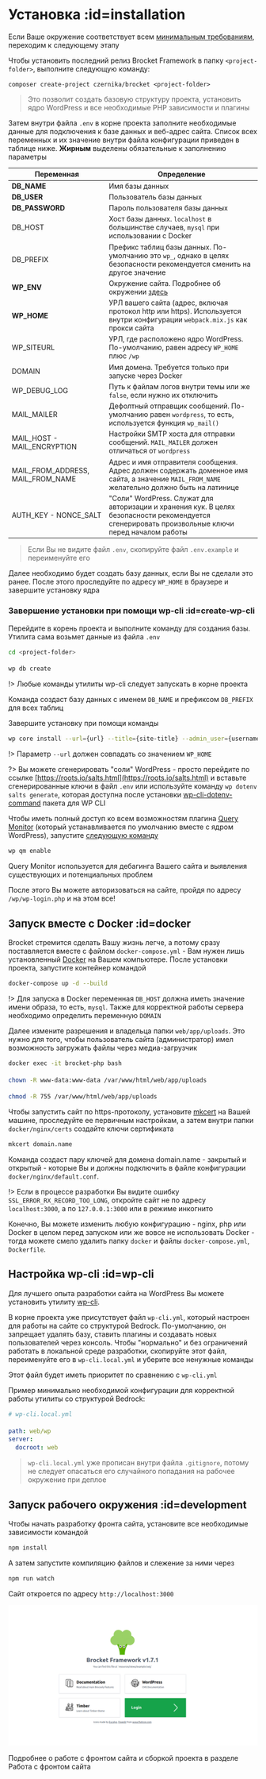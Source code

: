 # Установка :id=installation

Если Ваше окружение соответствует всем [минимальным требованиям](ru/getting-started/requirements.md), переходим к следующему этапу

Чтобы установить последний релиз Brocket Framework в папку `<project-folder>`, выполните следующую команду:

```
composer create-project czernika/brocket <project-folder>
```

> Это позволит создать базовую структуру проекта, установить ядро WordPress и все необходимые PHP зависимости и плагины

Затем внутри файла  `.env` в корне проекта заполните необходимые данные для подключения к базе данных и веб-адрес сайта. Список всех переменных и их значение внутри файла конфигурации приведен в таблице ниже. **Жирным** выделены обязательные к заполнению параметры

| Переменная | Определение |
| ------ | ------ |
| **DB_NAME** | Имя базы данных |
| **DB_USER** | Пользователь базы данных |
| **DB_PASSWORD** | Пароль пользователя базы данных |
| DB_HOST | Хост базы данных. `localhost` в большинстве случаев, `mysql` при использовании с Docker |
| DB_PREFIX | Префикс таблиц базы данных. По-умолчанию это `wp_`, однако в целях безопасности рекомендуется сменить на другое значение |
| **WP_ENV** | Окружение сайта. Подробнее об окружении [здесь](ru/getting-started/env.md) |
| **WP_HOME** | УРЛ вашего сайта (адрес, включая протокол http или https). Используется внутри конфигурации `webpack.mix.js` как прокси сайта |
| WP_SITEURL | УРЛ, где расположено ядро WordPress. По-умолчанию, равен адресу `WP_HOME` плюс `/wp`  |
| DOMAIN | Имя домена. Требуется только при запуске через Docker |
| WP_DEBUG_LOG | Путь к файлам логов внутри темы или же `false`, если нужно их отключить |
| MAIL_MAILER | Дефолтный отправщик сообщений. По-умолчанию равен `wordpress`, то есть, используется функция `wp_mail()` |
| MAIL_HOST - MAIL_ENCRYPTION | Настройки SMTP хоста для отправки сообщений. `MAIL_MAILER` должен отличаться от `wordpress` |
| MAIL_FROM_ADDRESS, MAIL_FROM_NAME | Адрес и имя отправителя сообщения. Адрес должен содержать доменное имя сайта, а значение `MAIL_FROM_NAME` желательно должно быть на латинице |
| AUTH_KEY - NONCE_SALT | "Соли" WordPress. Служат для авторизации и хранения кук. В целях безопасности рекомендуется сгенерировать произвольные ключи перед началом работы |

> Если Вы не видите файл `.env`, скопируйте файл `.env.example` и переименуйте его

Далее необходимо будет создать базу данных, если Вы не сделали это ранее. После этого проследуйте по адресу `WP_HOME` в браузере и завершите установку ядра

### Завершение установки при помощи wp-cli :id=create-wp-cli

Перейдите в корень проекта и выполните команду для создания базы. Утилита сама возьмет данные из файла `.env` 

```sh
cd <project-folder>

wp db create
```

!> Любые команды утилиты wp-cli следует запускать в корне проекта

Команда создаст базу данных с именем `DB_NAME` и префиксом `DB_PREFIX` для всех таблиц

Завершите установку при помощи команды

```sh
wp core install --url={url} --title={site-title} --admin_user={username} [--admin_password={password}] --admin_email={email} [--skip-email]
```

!> Параметр `--url` должен совпадать со значением `WP_HOME`

?> Вы можете сгенерировать "соли" WordPress - просто перейдите по ссылке [https://roots.io/salts.html](https://roots.io/salts.html) и вставьте сгенерированные ключи в файл `.env` или используйте команду `wp dotenv salts generate`, которая доступна после установки [wp-cli-dotenv-command](https://github.com/aaemnnosttv/wp-cli-dotenv-command) пакета для WP CLI

Чтобы иметь полный доступ ко всем возможностям плагина [Query Monitor](https://querymonitor.com/) (который устанавливается по умолчанию вместе с ядром WordPress), запустите [следующую команду](https://github.com/johnbillion/query-monitor/wiki/db.php-Symlink#using-wp-cli)

```sh
wp qm enable
```

Query Monitor используется для дебагинга Вашего сайта и выявления существующих и потенциальных проблем

После этого Вы можете авторизоваться на сайте, пройдя по адресу `/wp/wp-login.php` и на этом все!

## Запуск вместе с Docker :id=docker

Brocket стремится сделать Вашу жизнь легче, а потому сразу поставляется вместе с файлом `docker-compose.yml` - Вам нужен лишь установленный [Docker](https://www.docker.com/) на Вашем компьютере. После установки проекта, запустите контейнер командой

```sh
docker-compose up -d --build
```

!> Для запуска в Docker переменная `DB_HOST` должна иметь значение имени образа, то есть, `mysql`. Также для корректной работы сервера необходимо определить переменную `DOMAIN`

Далее измените разрешения и владельца папки `web/app/uploads`. Это нужно для того, чтобы пользователь сайта (администратор) имел возможность загружать файлы через медиа-загрузчик

```sh
docker exec -it brocket-php bash

chown -R www-data:www-data /var/www/html/web/app/uploads

chmod -R 755 /var/www/html/web/app/uploads
```

Чтобы запустить сайт по https-протоколу, установите [mkcert](https://github.com/FiloSottile/mkcert) на Вашей машине, проследуйте ее первичным настройкам, а затем внутри папки `docker/nginx/certs` создайте ключи сертификата

```sh
mkcert domain.name
```

Команда создаст пару ключей для домена domain.name - закрытый и открытый - которые Вы и должны подключить в файле конфигурации `docker/nginx/default.conf`.

!> Если в процессе разработки Вы видите ошибку `SSL_ERROR_RX_RECORD_TOO_LONG`, откройте сайт не по адресу `localhost:3000`, а по `127.0.0.1:3000` или в режиме инкогнито

Конечно, Вы можете изменить любую конфигурацию - nginx, php или Docker в целом перед запуском или же вовсе не использовать Docker - тогда можете смело удалить папку `docker` и файлы `docker-compose.yml`, `Dockerfile`.

## Настройка wp-cli :id=wp-cli

Для лучшего опыта разработки сайта на WordPress Вы можете установить утилиту [wp-cli](https://wp-cli.org).

В корне проекта уже присутствует файл `wp-cli.yml`, который настроен для работы на сайте со структурой Bedrock. По-умолчанию, он запрещает удалять базу, ставить плагины и создавать новых пользователей через консоль. Чтобы "нормально" и без ограничений работать в локальной среде разработки, скопируйте этот файл, переименуйте его в `wp-cli.local.yml` и уберите все ненужные команды

Этот файл будет иметь приоритет по сравнению с `wp-cli.yml`

Пример минимально необходимой конфигурации для корректной работы утилиты со структурой Bedrock:

```yml
# wp-cli.local.yml

path: web/wp
server:
  docroot: web
```

> `wp-cli.local.yml` уже прописан внутри файла `.gitignore`, потому не следует опасаться его случайного попадания на рабочее окружение при деплое

## Запуск рабочего окружения :id=development

Чтобы начать разработку фронта сайта, установите все необходимые зависимости командой

```sh
npm install
```

А затем запустите компиляцию файлов и слежение за ними через

```sh
npm run watch
```

Сайт откроется по адресу `http://localhost:3000`

![Главный экран](../../_media/screen.png)

Подробнее о работе с фронтом сайта и сборкой проекта в разделе Работа с фронтом сайта